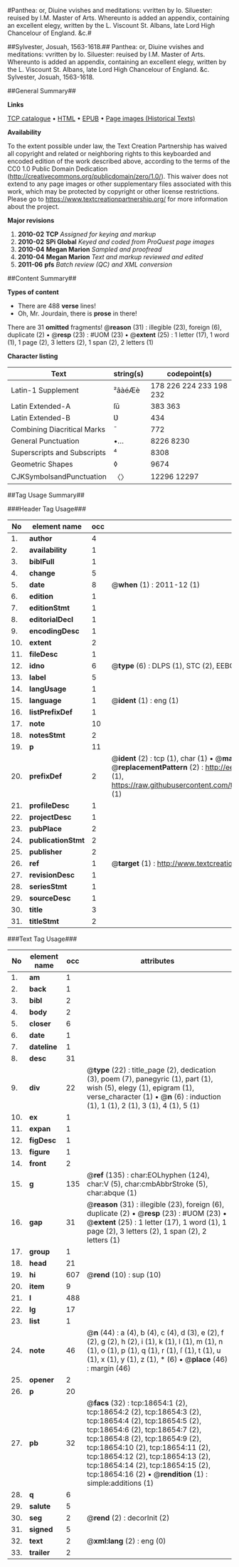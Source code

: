 #Panthea: or, Diuine vvishes and meditations: vvritten by Io. Siluester: reuised by I.M. Master of Arts. Whereunto is added an appendix, containing an excellent elegy, written by the L. Viscount St. Albans, late Lord High Chancelour of England. &c.#

##Sylvester, Josuah, 1563-1618.##
Panthea: or, Diuine vvishes and meditations: vvritten by Io. Siluester: reuised by I.M. Master of Arts. Whereunto is added an appendix, containing an excellent elegy, written by the L. Viscount St. Albans, late Lord High Chancelour of England. &c.
Sylvester, Josuah, 1563-1618.

##General Summary##

**Links**

[TCP catalogue](http://www.ota.ox.ac.uk/tcp/)  • 
[HTML](http://tei.it.ox.ac.uk/tcp/Texts-HTML/free/A13/A13277.html)  • 
[EPUB](http://tei.it.ox.ac.uk/tcp/Texts-EPUB/free/A13/A13277.epub) • 
[Page images (Historical Texts)](https://historicaltexts.jisc.ac.uk/eebo-99853283e)

**Availability**

To the extent possible under law, the Text Creation Partnership has waived all copyright and related or neighboring rights to this keyboarded and encoded edition of the work described above, according to the terms of the CC0 1.0 Public Domain Dedication (http://creativecommons.org/publicdomain/zero/1.0/). This waiver does not extend to any page images or other supplementary files associated with this work, which may be protected by copyright or other license restrictions. Please go to https://www.textcreationpartnership.org/ for more information about the project.

**Major revisions**

1. __2010-02__ __TCP__ *Assigned for keying and markup*
1. __2010-02__ __SPi Global__ *Keyed and coded from ProQuest page images*
1. __2010-04__ __Megan Marion__ *Sampled and proofread*
1. __2010-04__ __Megan Marion__ *Text and markup reviewed and edited*
1. __2011-06__ __pfs__ *Batch review (QC) and XML conversion*

##Content Summary##

**Types of content**

  * There are 488 **verse** lines!
  * Oh, Mr. Jourdain, there is **prose** in there!

There are 31 **omitted** fragments! 
 @__reason__ (31) : illegible (23), foreign (6), duplicate (2)  •  @__resp__ (23) : #UOM (23)  •  @__extent__ (25) : 1 letter (17), 1 word (1), 1 page (2), 3 letters (2), 1 span (2), 2 letters (1)

**Character listing**


|Text|string(s)|codepoint(s)|
|---|---|---|
|Latin-1 Supplement|²âàéÆè|178 226 224 233 198 232|
|Latin Extended-A|ſū|383 363|
|Latin Extended-B|Ʋ|434|
|Combining             Diacritical Marks|̄|772|
|General Punctuation|•…|8226 8230|
|Superscripts             and Subscripts|⁴|8308|
|Geometric Shapes|◊|9674|
|CJKSymbolsandPunctuation|〈〉|12296 12297|

##Tag Usage Summary##

###Header Tag Usage###

|No|element name|occ|attributes|
|---|---|---|---|
|1.|__author__|4||
|2.|__availability__|1||
|3.|__biblFull__|1||
|4.|__change__|5||
|5.|__date__|8| @__when__ (1) : 2011-12 (1)|
|6.|__edition__|1||
|7.|__editionStmt__|1||
|8.|__editorialDecl__|1||
|9.|__encodingDesc__|1||
|10.|__extent__|2||
|11.|__fileDesc__|1||
|12.|__idno__|6| @__type__ (6) : DLPS (1), STC (2), EEBO-CITATION (1), PROQUEST (1), VID (1)|
|13.|__label__|5||
|14.|__langUsage__|1||
|15.|__language__|1| @__ident__ (1) : eng (1)|
|16.|__listPrefixDef__|1||
|17.|__note__|10||
|18.|__notesStmt__|2||
|19.|__p__|11||
|20.|__prefixDef__|2| @__ident__ (2) : tcp (1), char (1)  •  @__matchPattern__ (2) : ([0-9\-]+):([0-9IVX]+) (1), (.+) (1)  •  @__replacementPattern__ (2) : http://eebo.chadwyck.com/downloadtiff?vid=$1&page=$2 (1), https://raw.githubusercontent.com/textcreationpartnership/Texts/master/tcpchars.xml#$1 (1)|
|21.|__profileDesc__|1||
|22.|__projectDesc__|1||
|23.|__pubPlace__|2||
|24.|__publicationStmt__|2||
|25.|__publisher__|2||
|26.|__ref__|1| @__target__ (1) : http://www.textcreationpartnership.org/docs/. (1)|
|27.|__revisionDesc__|1||
|28.|__seriesStmt__|1||
|29.|__sourceDesc__|1||
|30.|__title__|3||
|31.|__titleStmt__|2||


###Text Tag Usage###

|No|element name|occ|attributes|
|---|---|---|---|
|1.|__am__|1||
|2.|__back__|1||
|3.|__bibl__|2||
|4.|__body__|2||
|5.|__closer__|6||
|6.|__date__|1||
|7.|__dateline__|1||
|8.|__desc__|31||
|9.|__div__|22| @__type__ (22) : title_page (2), dedication (3), poem (7), panegyric (1), part (1), wish (5), elegy (1), epigram (1), verse_character (1)  •  @__n__ (6) : induction (1), 1 (1), 2 (1), 3 (1), 4 (1), 5 (1)|
|10.|__ex__|1||
|11.|__expan__|1||
|12.|__figDesc__|1||
|13.|__figure__|1||
|14.|__front__|2||
|15.|__g__|135| @__ref__ (135) : char:EOLhyphen (124), char:V (5), char:cmbAbbrStroke (5), char:abque (1)|
|16.|__gap__|31| @__reason__ (31) : illegible (23), foreign (6), duplicate (2)  •  @__resp__ (23) : #UOM (23)  •  @__extent__ (25) : 1 letter (17), 1 word (1), 1 page (2), 3 letters (2), 1 span (2), 2 letters (1)|
|17.|__group__|1||
|18.|__head__|21||
|19.|__hi__|607| @__rend__ (10) : sup (10)|
|20.|__item__|9||
|21.|__l__|488||
|22.|__lg__|17||
|23.|__list__|1||
|24.|__note__|46| @__n__ (44) : a (4), b (4), c (4), d (3), e (2), f (2), g (2), h (2), i (1), k (1), l (1), m (1), n (1), o (1), p (1), q (1), r (1), ſ (1), t (1), u (1), x (1), y (1), z (1), * (6)  •  @__place__ (46) : margin (46)|
|25.|__opener__|2||
|26.|__p__|20||
|27.|__pb__|32| @__facs__ (32) : tcp:18654:1 (2), tcp:18654:2 (2), tcp:18654:3 (2), tcp:18654:4 (2), tcp:18654:5 (2), tcp:18654:6 (2), tcp:18654:7 (2), tcp:18654:8 (2), tcp:18654:9 (2), tcp:18654:10 (2), tcp:18654:11 (2), tcp:18654:12 (2), tcp:18654:13 (2), tcp:18654:14 (2), tcp:18654:15 (2), tcp:18654:16 (2)  •  @__rendition__ (1) : simple:additions (1)|
|28.|__q__|6||
|29.|__salute__|5||
|30.|__seg__|2| @__rend__ (2) : decorInit (2)|
|31.|__signed__|5||
|32.|__text__|2| @__xml:lang__ (2) : eng (0)|
|33.|__trailer__|2||

